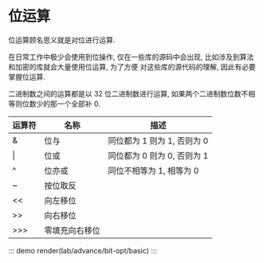 # 位运算

位运算顾名思义就是对位进行运算.

在日常工作中极少会使用到位操作, 仅在一些库的源码中会出现, 比如涉及到算法和加密的库就会大量使用位运算, 为了方便
对这些库的源代码的理解, 因此有必要掌握位运算.

二进制数之间的运算都是以 32 位二进制数进行运算, 如果两个二进制数位数不相等则位数少的那一个全部补 0.

| 运算符 | 名称           | 描述                        |
| ------ | -------------- | --------------------------- |
| &      | 位与           | 同位都为 1 则为 1, 否则为 0 |
| \|     | 位或           | 同位都为 0 则为 0, 否则为 1 |
| ^      | 位亦或         | 同位不相等为 1, 相等为 0    |
| ~      | 按位取反       |                             |
| <<     | 向左移位       |                             |
| >>     | 向右移位       |                             |
| >>>    | 零填充向右移位 |                             |



::: demo
render(lab/advance/bit-opt/basic)
:::
